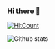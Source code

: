 ### Hi there 👋

 [![HitCount](https://hits.dwyl.com/nabiha02/nabiha02.svg?style=flat-square)](http://hits.dwyl.com/nabiha02/nabiha02)

 ![Github stats](https://github-readme-stats.vercel.app/api?username=nabiha02)
 
<!--
**nabiha02/nabiha02** is a ✨ _special_ ✨ repository because its `README.md` (this file) appears on your GitHub profile. 

Here are some ideas to get you started:


- 🔭 I’m currently working on ...
- 🌱 I’m currently learning ...
- 👯 I’m looking to collaborate on ...
- 🤔 I’m looking for help with ...
- 💬 Ask me about ...
- 📫 How to reach me: ... 
- 😄 Pronouns: ...
- ⚡ Fun fact: ...
-->
